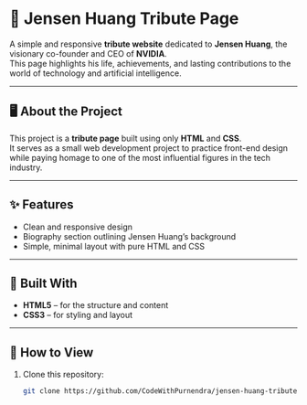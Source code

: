 # 🌟 Jensen Huang Tribute Page

A simple and responsive **tribute website** dedicated to **Jensen Huang**, the visionary co-founder and CEO of **NVIDIA**.  
This page highlights his life, achievements, and lasting contributions to the world of technology and artificial intelligence.

---

## 🖥️ About the Project

This project is a **tribute page** built using only **HTML** and **CSS**.  
It serves as a small web development project to practice front-end design while paying homage to one of the most influential figures in the tech industry.

---

## ✨ Features

- Clean and responsive design  
- Biography section outlining Jensen Huang’s background  
- Simple, minimal layout with pure HTML and CSS  

---

## 🧰 Built With

- **HTML5** – for the structure and content  
- **CSS3** – for styling and layout  

---

## 🚀 How to View

1. Clone this repository:  
   ```bash
   git clone https://github.com/CodeWithPurnendra/jensen-huang-tribute-page.git
